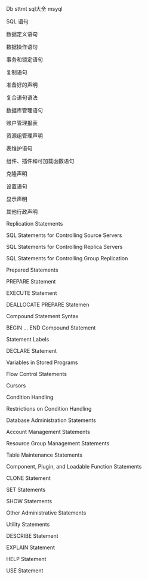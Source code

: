 Db sttmt  sql大全 msyql


SQL 语句



数据定义语句




数据操作语句




事务和锁定语句




复制语句




准备好的声明




复合语句语法




数据库管理语句




账户管理报表




资源组管理声明




表维护语句




组件、插件和可加载函数语句


克隆声明




设置语句




显示声明




其他行政声明


Replication Statements



SQL Statements for Controlling Source Servers




SQL Statements for Controlling Replica Servers




SQL Statements for Controlling Group Replication




Prepared Statements

PREPARE Statement


EXECUTE Statement


DEALLOCATE PREPARE Statemen




Compound Statement Syntax

BEGIN ... END Compound Statement


Statement Labels


DECLARE Statement




Variables in Stored Programs




Flow Control Statements




Cursors




Condition Handling


Restrictions on Condition Handling




Database Administration Statements



Account Management Statements




Resource Group Management Statements




Table Maintenance Statements




Component, Plugin, and Loadable Function Statements


CLONE Statement




SET Statements




SHOW Statements




Other Administrative Statements





Utility Statements

DESCRIBE Statement


EXPLAIN Statement


HELP Statement


USE Statement


